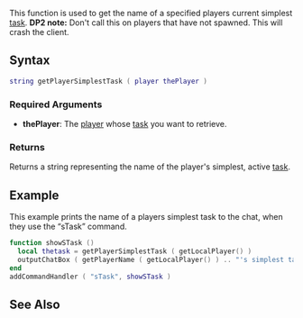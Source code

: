 This function is used to get the name of a specified players current simplest [task](/docs/task.md "wikilink").
**DP2 note:** Don't call this on players that have not spawned. This will crash the client.

Syntax
------

``` lua
string getPlayerSimplestTask ( player thePlayer )
```

### Required Arguments

-   **thePlayer**: The [player](/docs/player.md "wikilink") whose [task](/docs/task.md "wikilink") you want to retrieve.

### Returns

Returns a string representing the name of the player's simplest, active [task](/docs/task.md "wikilink").

Example
-------

This example prints the name of a players simplest task to the chat, when they use the “sTask” command.

``` lua
function showSTask ()
  local thetask = getPlayerSimplestTask ( getLocalPlayer() )
  outputChatBox ( getPlayerName ( getLocalPlayer() ) .. "'s simplest task is: " .. thetask )
end
addCommandHandler ( "sTask", showSTask )
```

See Also
--------
